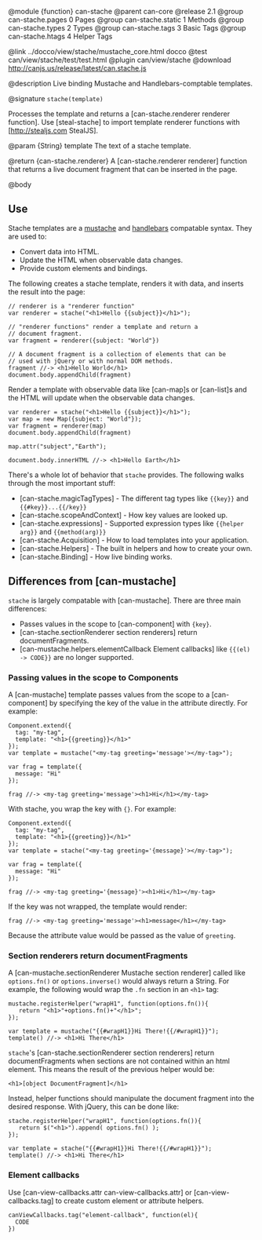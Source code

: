 @module {function} can-stache
@parent can-core
@release 2.1
@group can-stache.pages 0 Pages
@group can-stache.static 1 Methods
@group can-stache.types 2 Types
@group can-stache.tags 3 Basic Tags
@group can-stache.htags 4 Helper Tags

@link ../docco/view/stache/mustache_core.html docco
@test can/view/stache/test/test.html
@plugin can/view/stache
@download http://canjs.us/release/latest/can.stache.js


@description Live binding Mustache and Handlebars-comptable templates.

@signature `stache(template)`

Processes the template and returns a [can-stache.renderer renderer function].
Use [steal-stache] to import template renderer functions with [http://stealjs.com StealJS].

@param {String} template The text of a stache template.

@return {can-stache.renderer} A [can-stache.renderer renderer] function that returns a live document fragment
that can be inserted in the page.

@body

## Use

Stache templates are a [mustache](https://mustache.github.io/mustache.5.html) and [handlebars](http://handlebarsjs.com/) compatable
syntax.  They are used to:

- Convert data into HTML.
- Update the HTML when observable data changes.
- Provide custom elements and bindings.

The following
creates a stache template, renders it with data, and inserts
the result into the page:

```
// renderer is a "renderer function"
var renderer = stache("<h1>Hello {{subject}}</h1>");

// "renderer functions" render a template and return a
// document fragment.
var fragment = renderer({subject: "World"})

// A document fragment is a collection of elements that can be
// used with jQuery or with normal DOM methods.
fragment //-> <h1>Hello World</h1>
document.body.appendChild(fragment)
```

Render a template with observable data like [can-map]s or [can-list]s and the HTML will update
when the observable data changes.

```
var renderer = stache("<h1>Hello {{subject}}</h1>");
var map = new Map({subject: "World"});
var fragment = renderer(map)
document.body.appendChild(fragment)

map.attr("subject","Earth");

document.body.innerHTML //-> <h1>Hello Earth</h1>
```

There's a whole lot of behavior that `stache` provides.  The following walks through
the most important stuff:

- [can-stache.magicTagTypes] - The different tag types like `{{key}}` and `{{#key}}...{{/key}}`
- [can-stache.scopeAndContext] - How key values are looked up.
- [can-stache.expressions] - Supported expression types like `{{helper arg}}` and `{{method(arg)}}`
- [can-stache.Acquisition] - How to load templates into your application.
- [can-stache.Helpers] - The built in helpers and how to create your own.
- [can-stache.Binding] - How live binding works.

## Differences from [can-mustache]
`stache` is largely compatable with [can-mustache].  There are three main differences:

 - Passes values in the scope to [can-component] with `{key}`.
 - [can-stache.sectionRenderer section renderers] return documentFragments.
 - [can-mustache.helpers.elementCallback Element callbacks] like `{{(el) -> CODE}}` are no longer supported.


### Passing values in the scope to Components
A [can-mustache] template passes values from the scope to a [can-component]
by specifying the key of the value in the attribute directly.  For example:

    Component.extend({
      tag: "my-tag",
      template: "<h1>{{greeting}}</h1>"
    });
    var template = mustache("<my-tag greeting='message'></my-tag>");

    var frag = template({
      message: "Hi"
    });

    frag //-> <my-tag greeting='message'><h1>Hi</h1></my-tag>

With stache, you wrap the key with `{}`. For example:

    Component.extend({
      tag: "my-tag",
      template: "<h1>{{greeting}}</h1>"
    });
    var template = stache("<my-tag greeting='{message}'></my-tag>");

    var frag = template({
      message: "Hi"
    });

    frag //-> <my-tag greeting='{message}'><h1>Hi</h1></my-tag>

If the key was not wrapped, the template would render:

    frag //-> <my-tag greeting='message'><h1>message</h1></my-tag>

Because the attribute value would be passed as the value of `greeting`.

### Section renderers return documentFragments

A [can-mustache.sectionRenderer Mustache section renderer] called
like `options.fn()` or `options.inverse()` would always return a String. For example,
the following would wrap the `.fn` section in an `<h1>` tag:

    mustache.registerHelper("wrapH1", function(options.fn()){
       return "<h1>"+options.fn()+"</h1>";
    });

    var template = mustache("{{#wrapH1}}Hi There!{{/#wrapH1}}");
    template() //-> <h1>Hi There</h1>

`stache`'s [can-stache.sectionRenderer section renderers] return documentFragments when sections
are not contained within an html element. This means the result of the previous helper would be:

    <h1>[object DocumentFragment]</h1>

Instead, helper functions should manipulate the document fragment into the desired response.  With
jQuery, this can be done like:

    stache.registerHelper("wrapH1", function(options.fn()){
       return $("<h1>").append( options.fn() );
    });

    var template = stache("{{#wrapH1}}Hi There!{{/#wrapH1}}");
    template() //-> <h1>Hi There</h1>


### Element callbacks

Use [can-view-callbacks.attr can-view-callbacks.attr] or [can-view-callbacks.tag] to create
custom element or attribute helpers.

    canViewCallbacks.tag("element-callback", function(el){
      CODE
    })
